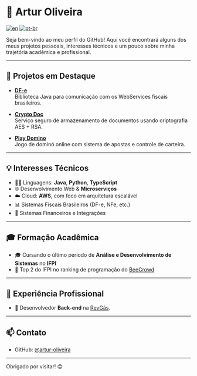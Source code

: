 # 👋 Artur Oliveira

[![en](https://img.shields.io/badge/lang-en-red.svg)](https://github.com/artur-oliveira/artur-oliveira/blob/main/README-en.md)
[![pt-br](https://img.shields.io/badge/lang-pt--br-green.svg)](https://github.com/artur-oliveira/artur-oliveira/blob/main/README.md)

Seja bem-vindo ao meu perfil do GitHub! Aqui você encontrará alguns dos meus projetos pessoais, interesses técnicos e um pouco sobre minha trajetória acadêmica e profissional.

---

## 🚀 Projetos em Destaque

- [**DF-e**](https://github.com/artur-oliveira/dfe)  
  Biblioteca Java para comunicação com os WebServices fiscais brasileiros.

- [**Crypto Doc**](https://github.com/artur-oliveira/crypto-doc)  
  Serviço seguro de armazenamento de documentos usando criptografia AES + RSA.

- [**Play Domino**](https://github.com/artur-oliveira/play-domino)  
  Jogo de dominó online com sistema de apostas e controle de carteira.

---

## 💡 Interesses Técnicos

- 👨‍💻 Linguagens: **Java**, **Python**, **TypeScript**
- 🌐 Desenvolvimento Web & **Microserviços**
- ☁️ Cloud: **AWS**, com foco em arquitetura escalável
- 📊 Sistemas Fiscais Brasileiros (DF-e, NFe, etc.)
- 🔐 Sistemas Financeiros e Integrações

---

## 🎓 Formação Acadêmica

- 🎓 Cursando o último período de **Análise e Desenvolvimento de Sistemas** no **IFPI**
- 🏅 Top 2 do IFPI no ranking de programação do [BeeCrowd](https://www.beecrowd.com.br/judge/pt/users/university/ifpi-geral)

---

## 👔 Experiência Profissional

- 💼 Desenvolvedor **Back-end** na [RevGás](https://revgas.com).

---

## 📫 Contato

- GitHub: [@artur-oliveira](https://github.com/artur-oliveira)
---

Obrigado por visitar! 😊  
